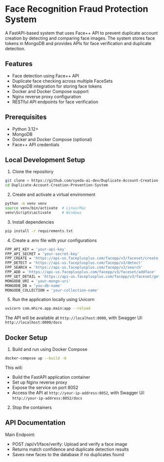 # Face Recognition Fraud Protection System

A FastAPI-based system that uses Face++ API to prevent duplicate account creation by detecting and comparing face images. The system stores face tokens in MongoDB and provides APIs for face verification and duplicate detection.

## Features

- Face detection using Face++ API
- Duplicate face checking across multiple FaceSets
- MongoDB integration for storing face tokens
- Docker and Docker Compose support
- Nginx reverse proxy configuration
- RESTful API endpoints for face verification

## Prerequisites

- Python 3.12+
- MongoDB
- Docker and Docker Compose (optional)
- Face++ API credentials

## Local Development Setup

1. Clone the repository
```sh
git clone < https://github.com/syeda-ai-dev/Duplicate-Account-Creation-Prevention-System.git >
cd Duplicate-Account-Creation-Prevention-System
```
2. Create and activate a virtual environment
```sh
python -m venv venv
source venv/bin/activate  # Linux/Mac
venv\Scripts\activate     # Windows
```
3. Install dependencies
```sh
pip install -r requirements.txt
```
4. Create a .env file with your configurations
```sh
FPP_API_KEY = 'your-api-key'
FPP_API_SECRET = 'your-secret-key'
FPP_CREATE = 'https://api-us.faceplusplus.com/facepp/v3/faceset/create'
FPP_DETECT = 'https://api-us.faceplusplus.com/facepp/v3/detect'
FPP_SEARCH = 'https://api-us.faceplusplus.com/facepp/v3/search'
FPP_ADD = 'https://api-us.faceplusplus.com/facepp/v3/faceset/addface'
FPP_GET_DETAIL = 'https://api-us.faceplusplus.com/facepp/v3/faceset/getdetail'
MONGODB_URI = 'your-mongo-uri'
MONGODB_DB = 'you-db-name'
MONGODB_COLLECTION = 'your-collection-name'
```
5. Run the application locally using Uvicorn
```sh
uvicorn com.mhire.app.main:app --reload
```
The API will be available at ```http://localhost:8000```, with Swagger UI: ```http://localhost:8000/docs```

## Docker Setup

1. Build and run using Docker Compose
```sh
docker-compose up --build -d
```
This will:

- Build the FastAPI application container
- Set up Nginx reverse proxy
- Expose the service on port 8052
- Access the API at ```http://your-ip-address:8052```, with Swagger UI: ```http://your-ip-address:8052/docs```

2. Stop the containers

## API Documentation
Main Endpoint: 
- POST /api/v1/face/verify: Upload and verify a face image
- Returns match confidence and duplicate detection results
- Saves new faces to the database if no duplicates found